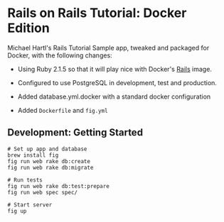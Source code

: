 # Rails on Rails Tutorial: Docker Edition

Michael Hartl's Rails Tutorial Sample app, tweaked and packaged for
Docker, with the following changes:

* Using Ruby 2.1.5 so that it will play nice with Docker's
  [Rails](https://registry.hub.docker.com/_/rails/) image.

* Configured to use PostgreSQL in development, test and production.

* Added database.yml.docker with a standard docker configuration

* Added `Dockerfile` and `fig.yml` 

## Development: Getting Started

    # Set up app and database
    brew install fig
    fig run web rake db:create
    fig run web rake db:migrate

    # Run tests
    fig run web rake db:test:prepare
    fig run web spec spec/

    # Start server
    fig up

